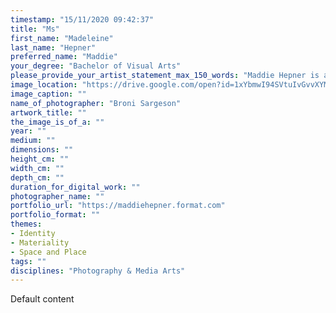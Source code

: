 ```yaml
---
timestamp: "15/11/2020 09:42:37"
title: "Ms"
first_name: "Madeleine"
last_name: "Hepner"
preferred_name: "Maddie"
your_degree: "Bachelor of Visual Arts"
please_provide_your_artist_statement_max_150_words: "Maddie Hepner is an American-Australian artist working with photography and photomedia. Her artistic practice covers topics of personal identity, femininity, and political discourse while utilising a range of photographic mediums such as 35mm and 120mm film, video, and chemical sun prints. Maddie has exhibited and worked with PhotoAccess in Canberra and has been published in Woroni newspaper. She is a recent graduate of the School of Art and Design at the Australian National University and will be continuing at the Art School for an Honours year in Photomedia in 2021."
image_location: "https://drive.google.com/open?id=1xYbmwI94SVtuIvGvvXYMMDsGGc9WywWQ"
image_caption: ""
name_of_photographer: "Broni Sargeson"
artwork_title: ""
the_image_is_of_a: ""
year: ""
medium: ""
dimensions: ""
height_cm: ""
width_cm: ""
depth_cm: ""
duration_for_digital_work: ""
photographer_name: ""
portfolio_url: "https://maddiehepner.format.com"
portfolio_format: ""
themes:
- Identity
- Materiality
- Space and Place
tags: ""
disciplines: "Photography & Media Arts"
---
```


Default content